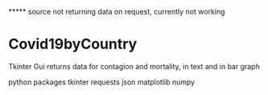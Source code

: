 ***** source not returning data on request, currently not working 
# Covid19byCountry
Tkinter Gui returns data for contagion and mortality, in text and in bar graph

python packages
tkinter 
requests
json
matplotlib
numpy 


